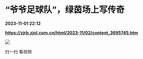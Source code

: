 # “爷爷足球队”，绿茵场上写传奇

**2023-11-01 22:12**

**https://zjrb.zjol.com.cn/html/2023-11/02/content_3695745.htm**

![](https://zjrb.zjol.com.cn/images/2023-11/02/zjrb2023110200006v02b010.jpg)

扫一扫 看视频